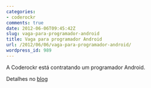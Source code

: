 ```yaml
---
categories:
- coderockr
comments: true
date: 2012-06-06T09:45:42Z
slug: vaga-para-programador-android
title: Vaga para programador Android
url: /2012/06/06/vaga-para-programador-android/
wordpress_id: 989
---
```


A Coderockr está contratando um programador Android.

Detalhes no [blog](http://blog.coderockr.com/2012/06/vaga-para-programador-android/)
